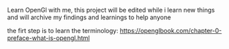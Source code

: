 Learn OpenGl with me, this project will be edited while i learn new things and will archive my findings and learnings to help anyone

the firt step is to learn the terminology:
https://openglbook.com/chapter-0-preface-what-is-opengl.html
